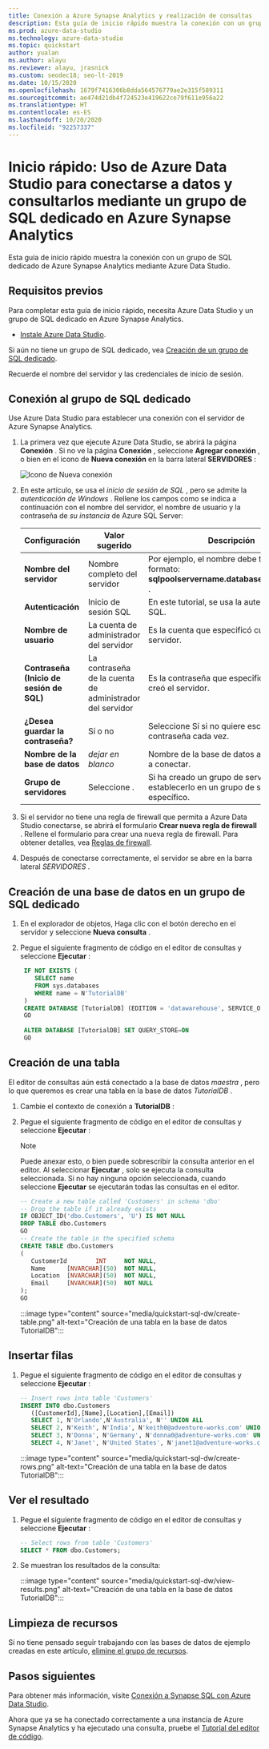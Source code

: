 ```yaml
---
title: Conexión a Azure Synapse Analytics y realización de consultas
description: Esta guía de inicio rápido muestra la conexión con un grupo de SQL dedicado de Azure Synapse Analytics mediante Azure Data Studio.
ms.prod: azure-data-studio
ms.technology: azure-data-studio
ms.topic: quickstart
author: yualan
ms.author: alayu
ms.reviewer: alayu, jrasnick
ms.custom: seodec18; seo-lt-2019
ms.date: 10/15/2020
ms.openlocfilehash: 1679f7416306b8dda564576779ae2e315f589311
ms.sourcegitcommit: ae474d21db4f724523e419622ce79f611e956a22
ms.translationtype: HT
ms.contentlocale: es-ES
ms.lasthandoff: 10/20/2020
ms.locfileid: "92257337"
---
```

# <a name="quickstart-use-azure-data-studio-to-connect-and-query-data-using-a-dedicated-sql-pool-in-azure-synapse-analytics"></a>Inicio rápido: Uso de Azure Data Studio para conectarse a datos y consultarlos mediante un grupo de SQL dedicado en Azure Synapse Analytics

Esta guía de inicio rápido muestra la conexión con un grupo de SQL dedicado de Azure Synapse Analytics mediante Azure Data Studio.

## <a name="prerequisites"></a>Requisitos previos
Para completar esta guía de inicio rápido, necesita Azure Data Studio y un grupo de SQL dedicado en Azure Synapse Analytics.

- [Instale Azure Data Studio](./download-azure-data-studio.md).

Si aún no tiene un grupo de SQL dedicado, vea [Creación de un grupo de SQL dedicado](/azure/sql-data-warehouse/sql-data-warehouse-get-started-provision).

Recuerde el nombre del servidor y las credenciales de inicio de sesión.


## <a name="connect-to-your-dedicated-sql-pool"></a>Conexión al grupo de SQL dedicado

Use Azure Data Studio para establecer una conexión con el servidor de Azure Synapse Analytics.

1. La primera vez que ejecute Azure Data Studio, se abrirá la página **Conexión** . Si no ve la página **Conexión** , seleccione **Agregar conexión** , o bien en el icono de **Nueva conexión** en la barra lateral **SERVIDORES** :
   
   ![Icono de Nueva conexión](media/quickstart-sql-dw/new-connection-icon.png)

2. En este artículo, se usa el *inicio de sesión de SQL* , pero se admite la *autenticación de Windows* . Rellene los campos como se indica a continuación con el nombre del servidor, el nombre de usuario y la contraseña de *su instancia* de Azure SQL Server:

   |   Configuración    | Valor sugerido | Descripción |
   |--------------|-----------------|-------------| 
   | **Nombre del servidor** | Nombre completo del servidor | Por ejemplo, el nombre debe tener este formato: **sqlpoolservername.database.windows.net** . |
   | **Autenticación** | Inicio de sesión SQL| En este tutorial, se usa la autenticación de SQL. |
   | **Nombre de usuario** | La cuenta de administrador del servidor | Es la cuenta que especificó cuando creó el servidor. |
   | **Contraseña (Inicio de sesión de SQL)** | La contraseña de la cuenta de administrador del servidor | Es la contraseña que especificó cuando creó el servidor. |
   | **¿Desea guardar la contraseña?** | Sí o no | Seleccione Sí si no quiere escribir la contraseña cada vez. |
   | **Nombre de la base de datos** | *dejar en blanco* | Nombre de la base de datos a la que se va a conectar. |
   | **Grupo de servidores** | Seleccione <Default>. | Si ha creado un grupo de servidores, puede establecerlo en un grupo de servidores específico. | 

3. Si el servidor no tiene una regla de firewall que permita a Azure Data Studio conectarse, se abrirá el formulario **Crear nueva regla de firewall** . Rellene el formulario para crear una nueva regla de firewall. Para obtener detalles, vea [Reglas de firewall](/azure/sql-database/sql-database-firewall-configure).

4. Después de conectarse correctamente, el servidor se abre en la barra lateral *SERVIDORES* .

## <a name="create-a-database-in-your-dedicated-sql-pool"></a>Creación de una base de datos en un grupo de SQL dedicado

1. En el explorador de objetos, Haga clic con el botón derecho en el servidor y seleccione **Nueva consulta** .

2. Pegue el siguiente fragmento de código en el editor de consultas y seleccione **Ejecutar** :

   ```sql
    IF NOT EXISTS (
       SELECT name
       FROM sys.databases
       WHERE name = N'TutorialDB'
    )
    CREATE DATABASE [TutorialDB] (EDITION = 'datawarehouse', SERVICE_OBJECTIVE='DW100');
    GO  
    
    ALTER DATABASE [TutorialDB] SET QUERY_STORE=ON
    GO
   ```

## <a name="create-a-table"></a>Creación de una tabla

El editor de consultas aún está conectado a la base de datos *maestra* , pero lo que queremos es crear una tabla en la base de datos *TutorialDB* . 

1. Cambie el contexto de conexión a **TutorialDB** :

2. Pegue el siguiente fragmento de código en el editor de consultas y seleccione **Ejecutar** :

   > [!NOTE]
   > Puede anexar esto, o bien puede sobrescribir la consulta anterior en el editor. Al seleccionar **Ejecutar** , solo se ejecuta la consulta seleccionada. Si no hay ninguna opción seleccionada, cuando seleccione **Ejecutar** se ejecutarán todas las consultas en el editor.

   ```sql
   -- Create a new table called 'Customers' in schema 'dbo'
   -- Drop the table if it already exists
   IF OBJECT_ID('dbo.Customers', 'U') IS NOT NULL
   DROP TABLE dbo.Customers
   GO
   -- Create the table in the specified schema
   CREATE TABLE dbo.Customers
   (
      CustomerId        INT     NOT NULL,
      Name      [NVARCHAR](50)  NOT NULL,
      Location  [NVARCHAR](50)  NOT NULL,
      Email     [NVARCHAR](50)  NOT NULL
   );
   GO
   ```

    :::image type="content" source="media/quickstart-sql-dw/create-table.png" alt-text="Creación de una tabla en la base de datos TutorialDB":::


## <a name="insert-rows"></a>Insertar filas

1. Pegue el siguiente fragmento de código en el editor de consultas y seleccione **Ejecutar** :

   ```sql
   -- Insert rows into table 'Customers'
   INSERT INTO dbo.Customers
      ([CustomerId],[Name],[Location],[Email])
      SELECT 1, N'Orlando',N'Australia', N'' UNION ALL
      SELECT 2, N'Keith', N'India', N'keith0@adventure-works.com' UNION ALL
      SELECT 3, N'Donna', N'Germany', N'donna0@adventure-works.com' UNION ALL
      SELECT 4, N'Janet', N'United States', N'janet1@adventure-works.com'
   ```

    :::image type="content" source="media/quickstart-sql-dw/create-rows.png" alt-text="Creación de una tabla en la base de datos TutorialDB":::

## <a name="view-the-result"></a>Ver el resultado

1. Pegue el siguiente fragmento de código en el editor de consultas y seleccione **Ejecutar** :

   ```sql
   -- Select rows from table 'Customers'
   SELECT * FROM dbo.Customers;
   ```

2. Se muestran los resultados de la consulta:

    :::image type="content" source="media/quickstart-sql-dw/view-results.png" alt-text="Creación de una tabla en la base de datos TutorialDB":::


## <a name="clean-up-resources"></a>Limpieza de recursos

Si no tiene pensado seguir trabajando con las bases de datos de ejemplo creadas en este artículo, [elimine el grupo de recursos](/azure/azure/synapse-analytics/sql-data-warehouse/create-data-warehouse-portal#clean-up-resources).

## <a name="next-steps"></a>Pasos siguientes
Para obtener más información, visite [Conexión a Synapse SQL con Azure Data Studio](https://docs.microsoft.com/azure/synapse-analytics/sql/get-started-azure-data-studio).

Ahora que ya se ha conectado correctamente a una instancia de Azure Synapse Analytics y ha ejecutado una consulta, pruebe el [Tutorial del editor de código](tutorial-sql-editor.md).